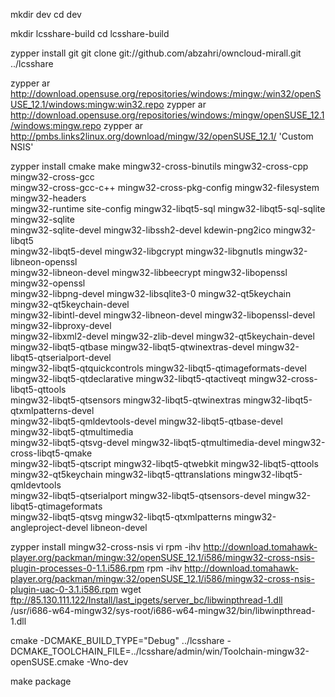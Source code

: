 mkdir dev
cd dev

mkdir lcsshare-build
cd lcsshare-build

zypper install git
git clone git://github.com/abzahri/owncloud-mirall.git ../lcsshare

zypper ar http://download.opensuse.org/repositories/windows:/mingw:/win32/openSUSE_12.1/windows:mingw:win32.repo
zypper ar http://download.opensuse.org/repositories/windows:/mingw/openSUSE_12.1/windows:mingw.repo
zypper ar http://pmbs.links2linux.org/download/mingw/32/openSUSE_12.1/ 'Custom NSIS'

zypper install cmake make mingw32-cross-binutils mingw32-cross-cpp mingw32-cross-gcc \
mingw32-cross-gcc-c++ mingw32-cross-pkg-config mingw32-filesystem mingw32-headers \
mingw32-runtime site-config mingw32-libqt5-sql mingw32-libqt5-sql-sqlite mingw32-sqlite \
mingw32-sqlite-devel mingw32-libssh2-devel kdewin-png2ico mingw32-libqt5 \
mingw32-libqt5-devel mingw32-libgcrypt mingw32-libgnutls mingw32-libneon-openssl \
mingw32-libneon-devel mingw32-libbeecrypt mingw32-libopenssl mingw32-openssl \
mingw32-libpng-devel mingw32-libsqlite3-0 mingw32-qt5keychain mingw32-qt5keychain-devel \
mingw32-libintl-devel mingw32-libneon-devel mingw32-libopenssl-devel mingw32-libproxy-devel \
mingw32-libxml2-devel mingw32-zlib-devel mingw32-qt5keychain-devel \
mingw32-libqt5-qtbase mingw32-libqt5-qtwinextras-devel mingw32-libqt5-qtserialport-devel \
mingw32-libqt5-qtquickcontrols mingw32-libqt5-qtimageformats-devel \
mingw32-libqt5-qtdeclarative mingw32-libqt5-qtactiveqt mingw32-cross-libqt5-qttools \
mingw32-libqt5-qtsensors mingw32-libqt5-qtwinextras mingw32-libqt5-qtxmlpatterns-devel \
mingw32-libqt5-qmldevtools-devel mingw32-libqt5-qtbase-devel mingw32-libqt5-qtmultimedia \
mingw32-libqt5-qtsvg-devel mingw32-libqt5-qtmultimedia-devel mingw32-cross-libqt5-qmake \
mingw32-libqt5-qtscript mingw32-libqt5-qtwebkit mingw32-libqt5-qttools \
mingw32-qt5keychain mingw32-libqt5-qttranslations mingw32-libqt5-qmldevtools \
mingw32-libqt5-qtserialport mingw32-libqt5-qtsensors-devel mingw32-libqt5-qtimageformats \
mingw32-libqt5-qtsvg mingw32-libqt5-qtxmlpatterns mingw32-angleproject-devel libneon-devel

zypper install mingw32-cross-nsis vi 
rpm -ihv http://download.tomahawk-player.org/packman/mingw:32/openSUSE_12.1/i586/mingw32-cross-nsis-plugin-processes-0-1.1.i586.rpm
rpm -ihv http://download.tomahawk-player.org/packman/mingw:32/openSUSE_12.1/i586/mingw32-cross-nsis-plugin-uac-0-3.1.i586.rpm
wget ftp://85.130.111.122/Install/last_ipgets/server_bc/libwinpthread-1.dll /usr/i686-w64-mingw32/sys-root/i686-w64-mingw32/bin/libwinpthread-1.dll

cmake -DCMAKE_BUILD_TYPE="Debug" ../lcsshare -DCMAKE_TOOLCHAIN_FILE=../lcsshare/admin/win/Toolchain-mingw32-openSUSE.cmake -Wno-dev

make package

